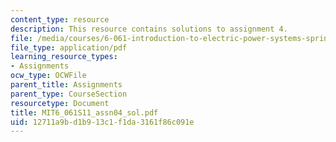 ```yaml
---
content_type: resource
description: This resource contains solutions to assignment 4.
file: /media/courses/6-061-introduction-to-electric-power-systems-spring-2011/12711a9bd1b913c1f1da3161f86c091e_MIT6_061S11_assn04_sol.pdf
file_type: application/pdf
learning_resource_types:
- Assignments
ocw_type: OCWFile
parent_title: Assignments
parent_type: CourseSection
resourcetype: Document
title: MIT6_061S11_assn04_sol.pdf
uid: 12711a9b-d1b9-13c1-f1da-3161f86c091e
---
```

